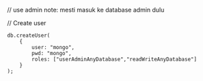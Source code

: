// use admin
note: mesti masuk ke database admin dulu

// Create user
```
db.createUser(
	{
		user: "mongo",
		pwd: "mongo",
		roles: ["userAdminAnyDatabase","readWriteAnyDatabase"]
	}
);
```